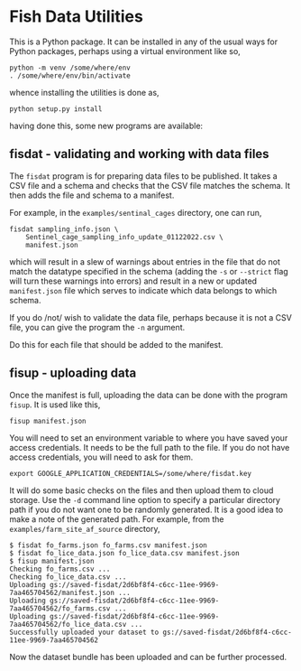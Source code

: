 # Fish Data Utilities

This is a Python package. It can be installed in any of the usual ways
for Python packages, perhaps using a virtual environment like so,

    python -m venv /some/where/env
	. /some/where/env/bin/activate

whence installing the utilities is done as,

    python setup.py install
	
having done this, some new programs are available:

## fisdat - validating and working with data files

The `fisdat` program is for preparing data files to be published. 
It takes a CSV file and a schema and checks that the CSV file matches
the schema. It then adds the file and schema to a manifest.

For example, in the `examples/sentinal_cages` directory, one can
run,

	fisdat sampling_info.json \
	    Sentinel_cage_sampling_info_update_01122022.csv \
		manifest.json

which will result in a slew of warnings about entries in the file
that do not match the datatype specified in the schema (adding the
`-s` or `--strict` flag will turn these warnings into errors) and
result in a new or updated `manifest.json` file which serves to
indicate which data belongs to which schema.

If you do /not/ wish to validate the data file, perhaps because
it is not a CSV file, you can give the program the `-n` argument.

Do this for each file that should be added to the manifest.

## fisup - uploading data

Once the manifest is full, uploading the data can be done with the
program `fisup`. It is used like this,

	fisup manifest.json
	
You will need to set an environment variable to where you have
saved your access credentials. It needs to be the full path to
the file. If you do not have access credentials, you will need
to ask for them.

	export GOOGLE_APPLICATION_CREDENTIALS=/some/where/fisdat.key

It will do some basic checks on the files and then upload them to
cloud storage. Use the `-d` command line option to specify a 
particular directory path if you do not want one to be randomly
generated. It is a good idea to make a note of the generated 
path. For example, from the `examples/farm_site_af_source` 
directory,

	$ fisdat fo_farms.json fo_farms.csv manifest.json                   
	$ fisdat fo_lice_data.json fo_lice_data.csv manifest.json           
	$ fisup manifest.json 
	Checking fo_farms.csv ...
	Checking fo_lice_data.csv ...
	Uploading gs://saved-fisdat/2d6bf8f4-c6cc-11ee-9969-7aa465704562/manifest.json ...
	Uploading gs://saved-fisdat/2d6bf8f4-c6cc-11ee-9969-7aa465704562/fo_farms.csv ...
	Uploading gs://saved-fisdat/2d6bf8f4-c6cc-11ee-9969-7aa465704562/fo_lice_data.csv ...
	Successfully uploaded your dataset to gs://saved-fisdat/2d6bf8f4-c6cc-11ee-9969-7aa465704562

Now the dataset bundle has been uploaded and can be further
processed.
